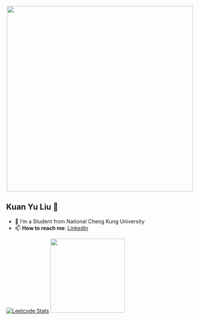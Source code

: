 <p align="center"><img src="https://user-images.githubusercontent.com/74038190/212748830-4c709398-a386-4761-84d7-9e10b98fbe6e.gif" width="500"></p>

## Kuan Yu Liu 🌻
- 🔭 I’m a Student from National Cheng Kung University
- 📫 **How to reach me**: [LinkedIn](https://www.linkedin.com/in/kuan-yu-liu-b24962301/)

[![Leetcode Stats](https://leetcard.jacoblin.cool/12yuuuu?theme=wtf)](https://leetcode.com/u/12yuuuu/)
<img src="https://media.tenor.com/TGd-ZDBf41QAAAAi/flip-cat.gif" width="200">

